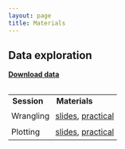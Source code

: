```yaml
---
layout: page
title: Materials
---
```


## Data exploration

<a href="https://raw.githubusercontent.com/cdsbasel/dataanalytics_rsessions/master/dataanalytics_data.zip"><b>Download data</b></a>

<table>
  <table cellspacing="0" cellpadding="0">
  <tr>
    <td><b>Session</b></td>
    <td><b>Materials</b></td>
  </tr>
  <tr>
    <td style="padding:6px">Wrangling</td>
    <td style="padding:6px">
      <a href="https://cdsbasel.github.io/dataanalytics_rsessions/_sessions/Wrangling/Wrangling.html">slides</a>,
      <a href="https://cdsbasel.github.io/dataanalytics_rsessions/_sessions/Wrangling/Wrangling_practical.html">practical</a>
    </td>
  </tr>
  <tr>
    <td style="padding:6px">Plotting</td>
    <td style="padding:6px">
      <a href="https://cdsbasel.github.io/dataanalytics_rsessions/_sessions/Plotting/Plotting.html">slides</a>,
      <a href="https://cdsbasel.github.io/dataanalytics_rsessions/_sessions/Plotting/Plotting_practical.html">practical</a>
    </td>
  </tr>

</table>
